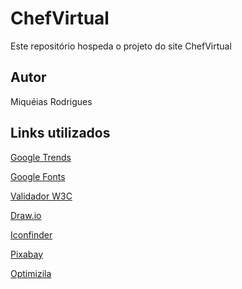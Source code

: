 # ChefVirtual
Este repositório hospeda o projeto do site ChefVirtual
## Autor
Miquéias Rodrigues
##  Links utilizados
[Google Trends](https://trends.google.com.br/trends/)

[Google Fonts](https://fonts.google.com)

[Validador W3C](https://validator.w3.org/#validate_by_upload)

[Draw.io](https://app.diagrams.net)

[Iconfinder](https://www.iconfinder.com)

[Pixabay](https://pixabay.com/pt/)

[Optimizila](https://imagecompressor.com)

